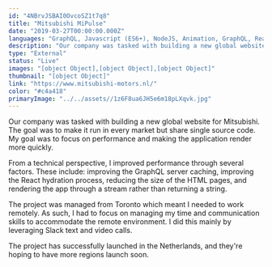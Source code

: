 ```yaml
---
id: "4NBrvJSBAI0OvcoSZ1t7q8"
title: "Mitsubishi MiPulse"
date: "2019-03-27T00:00:00.000Z"
languages: "GraphQL, Javascript (ES6+), NodeJS, Animation, GraphQL, React"
description: "Our company was tasked with building a new global website for Mitsubishi. The goal was to make it run in every market but share single source code. My goal was to focus on performance and making the application render more quickly. "
type: "External"
status: "Live"
images: "[object Object],[object Object],[object Object]"
thumbnail: "[object Object]"
link: "https://www.mitsubishi-motors.nl/"
color: "#c4a418"
primaryImage: "../../assets//1z6F8ua6JH5e6m18pLXqvk.jpg"
---
```

Our company was tasked with building a new global website for Mitsubishi. The goal was to make it run in every market but share single source code. My goal was to focus on performance and making the application render more quickly. 

From a technical perspective, I improved performance through several factors. These include: improving the GraphQL server caching, improving the React hydration process, reducing the size of the HTML pages, and rendering the app through a stream rather than returning a string.

The project was managed from Toronto which meant I needed to work remotely. As such, I had to focus on managing my time and communication skills to accommodate the remote environment. I did this mainly by leveraging Slack text and video calls. 

The project has successfully launched in the Netherlands, and they're hoping to have more regions launch soon.
